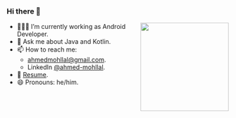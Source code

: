 ### Hi there 👋

<!--
**amohllal/amohllal** is a ✨ _special_ ✨ repository because its `README.md` (this file) appears on your GitHub profile.
-->

<img height="200em" src="https://github-readme-stats-eight-theta.vercel.app/api/top-langs/?username=amohllal&theme=dark&layout=compact&langs_count=8&hide_border=true" align="right"/>

- 👨🏽‍💻 I’m currently working as Android Developer.
- 💬 Ask me about Java and Kotlin.
- 📫 How to reach me:
  - ahmedmohllal@gmail.com.
  - LinkedIn [@ahmed-mohllal](https://www.linkedin.com/in/ahmed-mohllal/).
- 📄 [Resume](https://drive.google.com/file/d/1Rgqi6HCrC8HHQ8vxXZva8HO7yxEqx79Q/view?usp=sharing).
- 😄 Pronouns: he/him.
